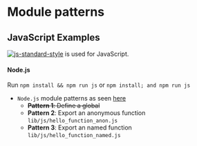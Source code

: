# Module patterns

## JavaScript Examples

[![js-standard-style](https://img.shields.io/badge/code%20style-standard-brightgreen.svg)](http://standardjs.com/) is used for JavaScript.

#### Node.js

Run `npm install && npm run js` or `npm install; and npm run js`

- `Node.js` module patterns as seen [here](https://darrenderidder.github.io/talks/ModulePatterns/#/)
  - ~~**Pattern 1**: Define a global~~
  - **Pattern 2**: Export an anonymous function `lib/js/hello_function_anon.js`
  - **Pattern 3**: Export an named function `lib/js/hello_function_named.js`
